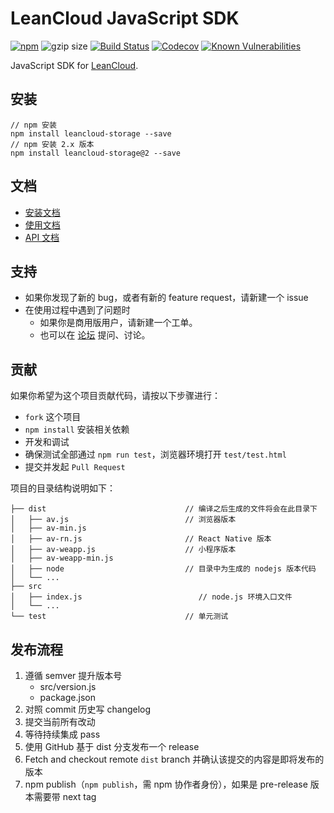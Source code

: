 # LeanCloud JavaScript SDK

[![npm](https://img.shields.io/npm/v/leancloud-storage.svg?style=flat-square)](https://www.npmjs.com/package/leancloud-storage)
![gzip size](http://img.badgesize.io/leancloud/javascript-sdk/dist/dist/av-min.js.svg?compression=gzip&style=flat-square)
[![Build Status](https://img.shields.io/travis/leancloud/javascript-sdk.svg?style=flat-square)](https://travis-ci.org/leancloud/javascript-sdk)
[![Codecov](https://img.shields.io/codecov/c/github/leancloud/javascript-sdk.svg?style=flat-square)](https://codecov.io/github/leancloud/javascript-sdk)
[![Known Vulnerabilities](https://snyk.io/test/github/leancloud/javascript-sdk/badge.svg?style=flat-square)](https://snyk.io/test/github/leancloud/javascript-sdk)

JavaScript SDK for [LeanCloud](http://leancloud.cn/).

## 安装

```
// npm 安装
npm install leancloud-storage --save
// npm 安装 2.x 版本
npm install leancloud-storage@2 --save
```

## 文档

- [安装文档](https://leancloud.cn/docs/sdk_setup-js.html)
- [使用文档](https://leancloud.cn/docs/leanstorage_guide-js.html)
- [API 文档](https://leancloud.github.io/javascript-sdk/docs/)

## 支持

- 如果你发现了新的 bug，或者有新的 feature request，请新建一个 issue
- 在使用过程中遇到了问题时
  - 如果你是商用版用户，请新建一个工单。
  - 也可以在 [论坛](https://forum.leancloud.cn/) 提问、讨论。

## 贡献

如果你希望为这个项目贡献代码，请按以下步骤进行：

- `fork` 这个项目
- `npm install` 安装相关依赖
- 开发和调试
- 确保测试全部通过 `npm run test`，浏览器环境打开 `test/test.html`
- 提交并发起 `Pull Request`

项目的目录结构说明如下：

```
├── dist                               // 编译之后生成的文件将会在此目录下
│   ├── av.js                          // 浏览器版本
│   ├── av-min.js
│   ├── av-rn.js                       // React Native 版本
│   ├── av-weapp.js                    // 小程序版本
│   ├── av-weapp-min.js
│   ├── node                           // 目录中为生成的 nodejs 版本代码
│   └── ...
├── src
│   ├── index.js                          // node.js 环境入口文件
│   └── ...
└── test                               // 单元测试
```

## 发布流程

1. 遵循 semver 提升版本号
   - src/version.js
   - package.json
2. 对照 commit 历史写 changelog
3. 提交当前所有改动
4. 等待持续集成 pass
5. 使用 GitHub 基于 dist 分支发布一个 release
6. Fetch and checkout remote `dist` branch 并确认该提交的内容是即将发布的版本
7. npm publish（`npm publish`，需 npm 协作者身份），如果是 pre-release 版本需要带 next tag
